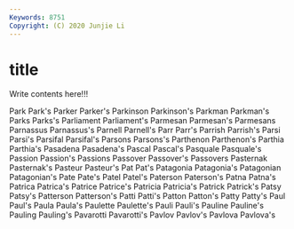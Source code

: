 ```yaml
---
Keywords: 8751
Copyright: (C) 2020 Junjie Li
---
```


# title

Write contents here!!!

Park 
Park's 
Parker 
Parker's 
Parkinson 
Parkinson's 
Parkman 
Parkman's
Parks 
Parks's 
Parliament 
Parliament's 
Parmesan 
Parmesan's 
Parmesans 
Parnassus 
Parnassus's 
Parnell
Parnell's 
Parr 
Parr's 
Parrish 
Parrish's 
Parsi 
Parsi's 
Parsifal 
Parsifal's 
Parsons
Parsons's 
Parthenon 
Parthenon's 
Parthia 
Parthia's 
Pasadena 
Pasadena's 
Pascal 
Pascal's 
Pasquale
Pasquale's 
Passion 
Passion's 
Passions 
Passover 
Passover's 
Passovers 
Pasternak 
Pasternak's 
Pasteur
Pasteur's 
Pat 
Pat's 
Patagonia 
Patagonia's 
Patagonian 
Patagonian's 
Pate 
Pate's 
Patel
Patel's 
Paterson 
Paterson's 
Patna 
Patna's 
Patrica 
Patrica's 
Patrice 
Patrice's 
Patricia
Patricia's 
Patrick 
Patrick's 
Patsy 
Patsy's 
Patterson 
Patterson's 
Patti 
Patti's 
Patton
Patton's 
Patty 
Patty's 
Paul 
Paul's 
Paula 
Paula's 
Paulette 
Paulette's 
Pauli
Pauli's 
Pauline 
Pauline's 
Pauling 
Pauling's 
Pavarotti 
Pavarotti's 
Pavlov 
Pavlov's 
Pavlova
Pavlova's 
